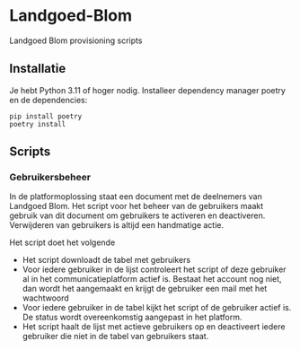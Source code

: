 # Landgoed-Blom
Landgoed Blom provisioning scripts

## Installatie
Je hebt Python 3.11 of hoger nodig. Installeer dependency manager poetry en de dependencies:
```shell
pip install poetry
poetry install
```

## Scripts
### Gebruikersbeheer
In de platformoplossing staat een document met de deelnemers van Landgoed Blom. Het script voor het beheer van de gebruikers maakt gebruik van dit document om gebruikers te activeren en deactiveren. Verwijderen van gebruikers is altijd een handmatige actie.

Het script doet het volgende
- Het script downloadt de tabel met gebruikers
- Voor iedere gebruiker in de lijst controleert het script of deze gebruiker al in het communicatieplatform actief is. Bestaat het account nog niet, dan wordt het aangemaakt en krijgt de gebruiker een mail met het wachtwoord
- Voor iedere gebruiker in de tabel kijkt het script of de gebruiker actief is. De status wordt overeenkomstig aangepast in het platform.
- Het script haalt de lijst met actieve gebruikers op en deactiveert iedere gebruiker die niet in de tabel van gebruikers staat.
